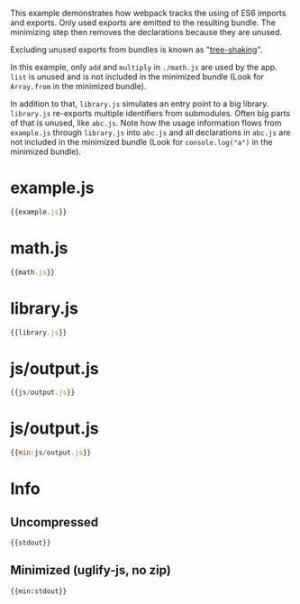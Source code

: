 This example demonstrates how webpack tracks the using of ES6 imports and exports. Only used exports are emitted to the resulting bundle. The minimizing step then removes the declarations because they are unused. 

Excluding unused exports from bundles is known as "[tree-shaking](http://www.2ality.com/2015/12/webpack-tree-shaking.html)".

In this example, only `add` and `multiply` in `./math.js` are used by the app. `list` is unused and is not included in the minimized bundle (Look for `Array.from` in the minimized bundle).

In addition to that, `library.js` simulates an entry point to a big library. `library.js` re-exports multiple identifiers from submodules. Often big parts of that is unused, like `abc.js`. Note how the usage information flows from `example.js` through `library.js` into `abc.js` and all declarations in `abc.js` are not included in the minimized bundle (Look for `console.log("a")` in the minimized bundle).

# example.js

``` javascript
{{example.js}}
```

# math.js

``` javascript
{{math.js}}
```

# library.js

``` javascript
{{library.js}}
```

# js/output.js

``` javascript
{{js/output.js}}
```

# js/output.js

``` javascript
{{min:js/output.js}}
```

# Info

## Uncompressed

```
{{stdout}}
```

## Minimized (uglify-js, no zip)

```
{{min:stdout}}
```
